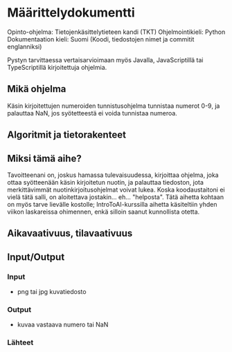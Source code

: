 # Määrittelydokumentti

Opinto-ohjelma: Tietojenkäsittelytieteen kandi (TKT)
Ohjelmointikieli: Python
Dokumentaation kieli: Suomi
(Koodi, tiedostojen nimet ja commitit englanniksi)

Pystyn tarvittaessa vertaisarvioimaan myös Javalla, JavaScriptillä tai TypeScriptillä kirjoitettuja ohjelmia.

## Mikä ohjelma

Käsin kirjoitettujen numeroiden tunnistusohjelma tunnistaa numerot 0-9, ja palauttaa NaN, jos syötetteestä ei voida tunnistaa numeroa.

## Algoritmit ja tietorakenteet

## Miksi tämä aihe?
Tavoitteenani on, joskus hamassa tulevaisuudessa, kirjoittaa ohjelma, joka ottaa syötteenään käsin kirjoitetun nuotin, ja palauttaa tiedoston, jota merkittävimmät nuotinkirjoitusohjelmat voivat lukea. Koska koodaustaitoni ei vielä tätä salli, on aloitettava jostakin... eh... "helposta". Tätä aihetta kohtaan on myös tarve lievälle kostolle; IntroToAI-kurssilla aihetta käsiteltiin yhden viikon laskareissa ohimennen, enkä silloin saanut kunnollista otetta. 

## Aikavaativuus, tilavaativuus

## Input/Output

### Input
* png tai jpg kuvatiedosto

### Output
* kuvaa vastaava numero tai NaN

### Lähteet